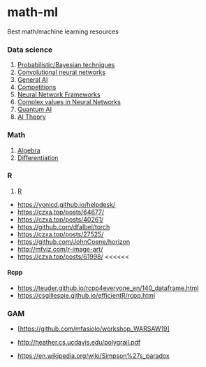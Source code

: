 # math-ml
Best math/machine learning resources


### Data science
1. [Probabilistic/Bayesian techniques](https://github.com/krzjoa/math-ml/blob/master/proba.md) 
3. [Convolutional neural networks](https://github.com/krzjoa/math-ml/blob/master/cnn.md)
4. [General AI](https://github.com/krzjoa/math-ml/blob/master/general-ai.md)
8. [Competitions](https://github.com/krzjoa/math-ml/blob/master/competitions.md)
9. [Neural Network Frameworks](https://github.com/krzjoa/math-ml/blob/master/nnsoft.md)
10. [Complex values in Neural Networks](https://github.com/krzjoa/math-ml/blob/master/cmpx.md)
11. [Quantum AI](https://github.com/krzjoa/math-ml/blob/master/quantum.md)
13. [AI Theory](https://github.com/krzjoa/math-ml/blob/master/ai.md)

### Math
1. [Algebra](https://github.com/krzjoa/math-ml/blob/master/algebra.md)
2. [Differentiation](https://github.com/krzjoa/math-ml/blob/master/diff.md)

### R
1. [R](https://github.com/krzjoa/math-ml/blob/master/R.md)
* https://yonicd.github.io/helpdesk/
* https://czxa.top/posts/64677/
* https://czxa.top/posts/40261/
* https://github.com/dfalbel/torch
* https://czxa.top/posts/27525/
* https://github.com/JohnCoene/horizon
* http://mfviz.com/r-image-art/
* https://czxa.top/posts/61998/ <<<<<<

#### Rcpp
* https://teuder.github.io/rcpp4everyone_en/140_dataframe.html
* https://csgillespie.github.io/efficientR/rcpp.html


### GAM
* [https://github.com/mfasiolo/workshop_WARSAW19]


* http://heather.cs.ucdavis.edu/polygrail.pdf
* https://en.wikipedia.org/wiki/Simpson%27s_paradox

